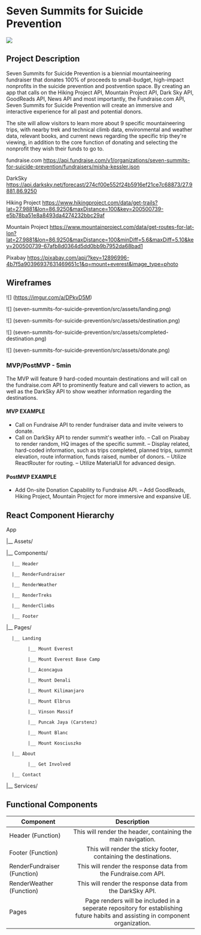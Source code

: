 # Seven Summits for Suicide Prevention 

![](https://i.giphy.com/media/fXgKfzV4aaHQI/source.gif)

## Project Description

Seven Summits for Suicide Prevention is a biennial mountaineering fundraiser that donates 100% of proceeds to small-budget, high-impact nonprofits in the suicide prevention and postvention space. By creating an app that calls on the Hiking Project API, Mountain Project API, Dark Sky API, GoodReads API, News API and most importantly, the Fundraise.com API, Seven Summits for Suicide Prevention will create an immersive and interactive experience for all past and potential donors.

The site will allow visitors to learn more about 9 specific mountaineering trips, with nearby trek and technical climb data, environmental and weather data, relevant books, and current news regarding the specific trip they're viewing, in addition to the core function of donating and selecting the nonprofit they wish their funds to go to.

fundraise.com https://api.fundraise.com/v1/organizations/seven-summits-for-suicide-prevention/fundraisers/misha-kessler.json

DarkSky https://api.darksky.net/forecast/274cf00e552f24b5916ef21ce7c68873/27.9881,86.9250

Hiking Project https://www.hikingproject.com/data/get-trails?lat=27.9881&lon=86.9250&maxDistance=100&key=200500739-e5b78ba51e8a8493da4274232bbc29af

Mountain Project https://www.mountainproject.com/data/get-routes-for-lat-lon?lat=27.9881&lon=86.9250&maxDistance=100&minDiff=5.6&maxDiff=5.10&key=200500739-67afb8d0364d5dd0bb9b7952da68bad1

Pixabay https://pixabay.com/api/?key=12896996-4b7f5a90396937631469651c1&q=mount+everest&image_type=photo

## Wireframes

![] (https://imgur.com/a/DPkvD5M)

![] (seven-summits-for-suicide-prevention/src/assets/landing.png)

![] (seven-summits-for-suicide-prevention/src/assets/destination.png)

![] (seven-summits-for-suicide-prevention/src/assets/completed-destination.png)

![] (seven-summits-for-suicide-prevention/src/assets/donate.png)

### MVP/PostMVP - 5min

The MVP will feature 9 hard-coded mountain destinations and will call on the fundraise.com API to prominently feature and call viewers to action, as well as the DarkSky API to show weather information regarding the destinations. 

#### MVP EXAMPLE
- Call on Fundraise API to render fundraiser data and invite veiwers to donate.
- Call on DarkSky API to render summit's weather info.
– Call on Pixabay to render random, HQ images of the specific summit.
– Display related, hard-coded information, such as trips completed, planned trips, summit elevation, route information, funds raised, number of donors.
– Utilize ReactRouter for routing.
– Utilize MaterialUI for advanced design.

#### PostMVP EXAMPLE

- Add On-site Donation Capability to Fundraise API. 
– Add GoodReads, Hiking Project, Mountain Project for more immersive and expansive UE.

## React Component Hierarchy

App

|__ Assets/

|__ Components/

      |__ Header

      |__ RenderFundraiser

      |__ RenderWeather

      |__ RenderTreks

      |__ RenderClimbs

      |__ Footer

|__ Pages/

      |__ Landing

            |__ Mount Everest

            |__ Mount Everest Base Camp

            |__ Aconcagua

            |__ Mount Denali

            |__ Mount Kilimanjaro

            |__ Mount Elbrus

            |__ Vinson Massif

            |__ Puncak Jaya (Carstenz)

            |__ Mount Blanc

            |__ Mount Kosciuszko

      |__ About

            |__ Get Involved

      |__ Contact

|__ Services/


## Functional Components

| Component | Description | 
| --- | :---: | 
| Header (Function) | This will render the header, containing the main navigation. | 
| Footer (Function) | This will render the sticky footer, containing the destinations. | 
| RenderFundraiser (Function) | This will render the response data from the Fundraise.com API. | 
| RenderWeather (Function) | This will render the response data from the DarkSky API. |
| Pages | Page renders will be included in a seperate repository for establishing future habits and assisting in component organization. | 


<!-- ## Time Frames
Time frames are also key in the development cycle.  You have limited time to code all phases of the game.  Your estimates can then be used to evalute game possibilities based on time needed and the actual time you have before game must be submitted. It's always best to pad the time by a few hours so that you account for the unknown so add and additional hour or two to each component to play it safe. Also, put a gif at the top of your Readme before you pitch, and you'll get a panda prize.

| Component | Priority | Estimated Time | Time Invetsted | Actual Time |
| --- | :---: |  :---: | :---: | :---: |

## Helper Functions
Helper functions should be generic enought that they can be reused in other applications. Use this section to document all helper functions that fall into this category.

## Additional Libraries
 MaterialUI
 React Router DOM

## Code Snippet
Use this section to include a brief code snippet of functionality that you are proud of an a brief description  

## Issues and Resolutions
 Use this section to list of all major issues encountered and their resolution.  -->